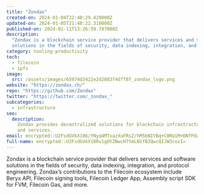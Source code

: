 ```yaml
---
title: "Zondax"
created-on: 2024-01-04T22:40:29.429000Z
updated-on: 2024-01-05T21:40:22.310000Z
published-on: 2024-01-11T13:26:59.787000Z
description:
  "Zondax is a blockchain service provider that delivers services and software
  solutions in the fields of security, data indexing, integration, and protocol engineering."
category: tooling-productivity
tech:
  - filecoin
  - ipfs
image:
  src: /assets/images/65974d3422e2d2883f4dff8f_zondax_logo.png
website: "https://zondax.ch/"
repo: "https://github.com/Zondax"
twitter: "https://twitter.com/_zondax_"
subcategories:
  - infrastructure
seo:
  description:
    Zondax provides decentralized solutions for blockchain infrastructure
    and services.
email: encrypted::U2FsdGVkX186/YNyq4MTvazXuFRsZ/hM5bNIYBq+C0RUiM+DNfPdal/LMKObj2M5
full-name: encrypted::U2FsdGVkX18Rv1gOYZNwcH7tmLN1fB2QwcQIJW3cozI=
---
```


Zondax is a blockchain service provider that delivers services and software solutions in the fields of security, data indexing, integration, and protocol engineering. Zondax’s contributions to the Filecoin ecosystem include Beryx API, Filecoin signing tools, Filecoin Ledger App, Assembly script SDK for FVM, Filecoin Gas, and more.
